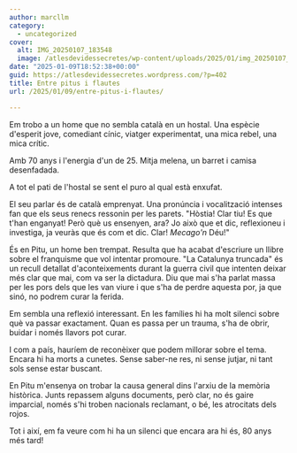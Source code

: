 ```yaml
---
author: marcllm
category:
  - uncategorized
cover:
  alt: IMG_20250107_183548
  image: /atlesdevidessecretes/wp-content/uploads/2025/01/img_20250107_183548.jpg
date: "2025-01-09T18:52:38+00:00"
guid: https://atlesdevidessecretes.wordpress.com/?p=402
title: Entre pitus i flautes
url: /2025/01/09/entre-pitus-i-flautes/

---
```

Em trobo a un home que no sembla català en un hostal. Una espècie d'esperit jove, comediant cínic, viatger experimentat, una mica rebel, una mica crític.

Amb 70 anys i l'energia d'un de 25. Mitja melena, un barret i camisa desenfadada.

A tot el pati de l'hostal se sent el puro al qual està enxufat.

El seu parlar és de català emprenyat. Una pronúncia i vocalització intenses fan que els seus renecs ressonin per les parets. "Hòstia! Clar tiu! Es que t'han enganyat! Però què us ensenyen, ara? Jo això que et dic, reflexioneu i investiga, ja veuràs que és com et dic. Clar! _Mecago'n_ Déu!"

És en Pitu, un home ben trempat. Resulta que ha acabat d'escriure un llibre sobre el franquisme que vol intentar promoure. "La Catalunya truncada" és un recull detallat d'aconteixements durant la guerra civil que intenten deixar més clar que mai, com va ser la dictadura. Diu que mai s'ha parlat massa per les pors dels que les van viure i que s'ha de perdre aquesta por, ja que sinó, no podrem curar la ferida.

Em sembla una reflexió interessant. En les famílies hi ha molt silenci sobre què va passar exactament. Quan es passa per un trauma, s'ha de obrir, buidar i només llavors pot curar.

I com a país, hauríem de reconèixer que podem millorar sobre el tema. Encara hi ha morts a cunetes. Sense saber-ne res, ni sense jutjar, ni tant sols sense estar buscant.

En Pitu m'ensenya on trobar la causa general dins l'arxiu de la memòria històrica. Junts repassem alguns documents, però clar, no és gaire imparcial, només s'hi troben nacionals reclamant, o bé, les atrocitats dels rojos.

Tot i així, em fa veure com hi ha un silenci que encara ara hi és, 80 anys més tard!
